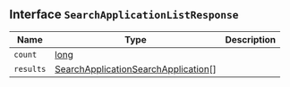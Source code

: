 ## Interface `SearchApplicationListResponse`

| Name | Type | Description |
| - | - | - |
| `count` | [long](./long.md) | &nbsp; |
| `results` | [SearchApplicationSearchApplication](./SearchApplicationSearchApplication.md)[] | &nbsp; |
